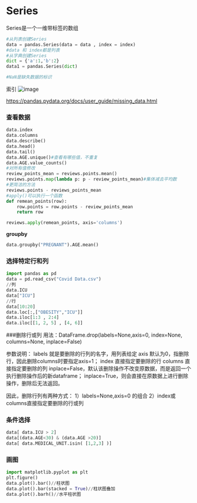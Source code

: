 # Series
Series是一个一维带标签的数组

```python
#从列表创建Series
data = pandas.Series(data = data , index = index)
#data 和 index都是列表
#从字典创建Series
dict = {'a':1,'b':2}
data1 = pandas.Series(dict)

#NaN是缺失数据的标识
```
索引
![image](https://user-images.githubusercontent.com/83968454/209437019-874ea96b-641d-4c6a-b24d-e33d58e82b80.png)  

https://pandas.pydata.org/docs/user_guide/missing_data.html
### 查看数据

```python
data.index
data.columns
data.describe()
data.head()
data.tail()
data.AGE.unique()#查看有哪些值，不重复
data.AGE.value_counts()
#对所有值修改
review_points_mean = reviews.points.mean()
reviews.points.map(lambda p: p - review_points_mean)#集体减去平均数
#更简洁的方法
reviews.points - reviews_points_mean
#apply()可以执行一个函数
def remean_points(row):
    row.points = row.points - review_points_mean
    return row

reviews.apply(remean_points, axis='columns')
```
__groupby__
```python 
data.groupby("PREGNANT").AGE.mean()
```
### 选择特定行和列
```python
import pandas as pd
data = pd.read_csv("Covid Data.csv")
//列
data.ICU 
data["ICU"]
//行
data[10:20]
data.loc[:,["OBESITY","ICU"]]
data.iloc[1:3 , 2:4]
data.iloc[[1, 2, 5] , [4, 6]]

```
###删除行或列
用法：DataFrame.drop(labels=None,axis=0, index=None, columns=None, inplace=False)

参数说明：
labels 就是要删除的行列的名字，用列表给定
axis 默认为0，指删除行，因此删除columns时要指定axis=1；
index 直接指定要删除的行
columns 直接指定要删除的列
inplace=False，默认该删除操作不改变原数据，而是返回一个执行删除操作后的新dataframe；
inplace=True，则会直接在原数据上进行删除操作，删除后无法返回。

因此，删除行列有两种方式：
1）labels=None,axis=0 的组合
2）index或columns直接指定要删除的行或列

### 条件选择

```python
data[ data.ICU > 2]
data[(data.AGE<30) & (data.AGE >20)]
data[ data.MEDICAL_UNIT.isin( [1,2,3] )]
```

### 画图

```python
import matplotlib.pyplot as plt
plt.figure()
data.plot().bar()//柱状图
data.plot().bar(stacked = True)//柱状图叠加
data.plot().barh()//水平柱状图
